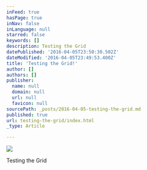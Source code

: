 ```yaml
---
inFeed: true
hasPage: true
inNav: false
inLanguage: null
starred: false
keywords: []
description: Testing the Grid
datePublished: '2016-04-05T23:50:30.502Z'
dateModified: '2016-04-05T23:49:53.400Z'
title: 'Testing the Grid!'
author: []
authors: []
publisher:
  name: null
  domain: null
  url: null
  favicon: null
sourcePath: _posts/2016-04-05-testing-the-grid.md
published: true
url: testing-the-grid/index.html
_type: Article

---
```

![](https://the-grid-user-content.s3-us-west-2.amazonaws.com/fb65d450-b5b1-47b9-99ca-b61bdb81ff48.png)

Testing the Grid